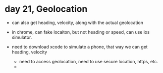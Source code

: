 # day 21, Geolocation
- can also get heading, velocity, along with the actual geolocation
- in chrome, can fake locaiton, but not heading or speed, can use ios simulator.

- need to download xcode to simulate a phone, that way we can get heading, velocity
  - need to access geolocation, need to use secure location, https, etc.
  - 
